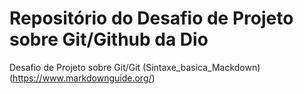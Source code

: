 # Repositório do Desafio de Projeto sobre Git/Github da Dio
Desafio de Projeto sobre Git/Git
(Sintaxe_basica_Mackdown)(https://www.markdownguide.org/)
